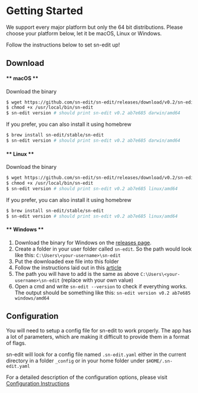 # Getting Started

We support every major platform but only the 64 bit distributions. Please choose your platform below, let it be macOS, Linux or Windows.

Follow the instructions below to set sn-edit up!

## Download

<!-- tabs:start -->

#### ** macOS **
Download the binary
```bash
$ wget https://github.com/sn-edit/sn-edit/releases/download/v0.2/sn-edit-darwin-amd64 -O /usr/local/bin/sn-edit
$ chmod +x /usr/local/bin/sn-edit
$ sn-edit version # should print sn-edit v0.2 ab7e685 darwin/amd64
```

If you prefer, you can also install it using homebrew
```bash
$ brew install sn-edit/stable/sn-edit
$ sn-edit version # should print sn-edit v0.2 ab7e685 darwin/amd64
```

#### ** Linux **
Download the binary
```bash
$ wget https://github.com/sn-edit/sn-edit/releases/download/v0.2/sn-edit-linux-amd64 -O /usr/local/bin/sn-edit
$ chmod +x /usr/local/bin/sn-edit
$ sn-edit version # should print sn-edit v0.2 ab7e685 linux/amd64
```

If you prefer, you can also install it using homebrew
```bash
$ brew install sn-edit/stable/sn-edit
$ sn-edit version # should print sn-edit v0.2 ab7e685 linux/amd64
```

#### ** Windows **
1. Download the binary for Windows on the [releases page](https://github.com/sn-edit/sn-edit/releases/latest).
2. Create a folder in your user folder called `sn-edit`. So the path would look like this: `C:\Users\<your-username>\sn-edit`
3. Put the downloaded exe file into this folder
4. Follow the instructions laid out in this [article](https://helpdeskgeek.com/windows-10/add-windows-path-environment-variable/)
5. The path you will have to add is the same as above `C:\Users\<your-username>\sn-edit` (replace <your-username> with your own value)
6. Open a cmd and write `sn-edit --version` to check if everything works. The output should be something like this: `sn-edit version v0.2 ab7e685 windows/amd64`

<!-- tabs:end -->

## Configuration
You will need to setup a config file for sn-edit to work properly. The app has a lot of parameters, which are making it
difficult to provide them in a format of flags.

sn-edit will look for a config file named `.sn-edit.yaml` either in the current directory in a folder `_config` or in your
home folder under `$HOME/.sn-edit.yaml`

For a detailed description of the configuration options, please visit [Configuration Instructions](configuration/README.md)